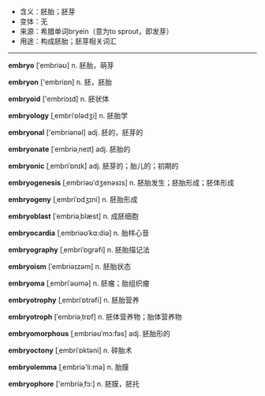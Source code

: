 - <span class="definition">含义：胚胎；胚芽</span>
- <span class="definition">变体：无</span>
- <span class="definition">来源：希腊单词bryein（意为to sprout，即发芽）</span>
- <span class="definition">用途：构成胚胎；胚芽相关词汇</span>

---

<span class="vocabulary">**embryo**</span> [ˈembriəʊ] n. 胚胎，萌芽

<span class="vocabulary">**embryon**</span> ['embriɒn] n. 胚，胚胎

<span class="vocabulary">**embryoid**</span> ['embriɔɪd] n. 胚状体

<span class="vocabulary">**embryology**</span> [ˌembriˈɒlədʒi] n. 胚胎学

<span class="vocabulary">**embryonal**</span> ['embriәnəl] adj. 胚的，胚芽的

<span class="vocabulary">**embryonate**</span> [ˈembriəˌneɪt] adj. 胚胎的

<span class="vocabulary">**embryonic**</span> [ˌembriˈɒnɪk] adj. 胚芽的；胎儿的；初期的

<span class="vocabulary">**embryogenesis**</span> [ˌembriəʊˈdʒenəsɪs] n. 胚胎发生；胚胎形成；胚体形成

<span class="vocabulary">**embryogeny**</span> [ˌembriˈɒdʒɪni] n. 胚胎形成

<span class="vocabulary">**embryoblast**</span> [ˈembriəˌblæst] n. 成胚细胞

<span class="vocabulary">**embryocardia**</span> [ˌembriəʊˈkɑ:diə] n. 胎样心音

<span class="vocabulary">**embryography**</span> [ˌembriˈɒgrəfi] n. 胚胎描记法

<span class="vocabulary">**embryoism**</span> [ˈembriəɪzəm] n. 胚胎状态

<span class="vocabulary">**embryoma**</span> [ˌembriˈəʊmə] n. 胚瘤；胎组织瘤

<span class="vocabulary">**embryotrophy**</span> [ˌembriˈɒtrəfi] n. 胚胎营养

<span class="vocabulary">**embryotroph**</span> [ˈembriəˌtrɒf] n. 胚体营养物；胎体营养物

<span class="vocabulary">**embryomorphous**</span> [ˌembriəʊˈmɔ:fəs] adj. 胚胎形的

<span class="vocabulary">**embryoctony**</span> [ˌembriˈɒktəni] n. 碎胎术

<span class="vocabulary">**embryolemma**</span> [ˌembriә'li:mә] n. 胎膜

<span class="vocabulary">**embryophore**</span> ['embriәˌfɔ:] n. 胚膜，胚托

